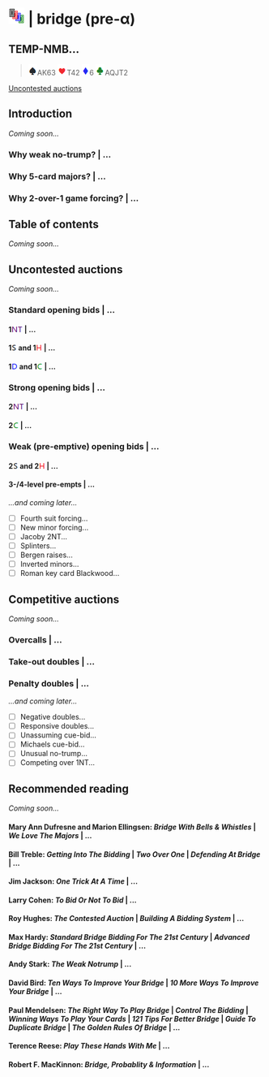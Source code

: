 # ![bridge](https://raw.githubusercontent.com/aornota/bridge/master/src/resources/tpoc-32x32.png) | bridge (pre-α)

## TEMP-NMB...

> ![spade](https://raw.githubusercontent.com/aornota/bridge/master/src/resources/spade.png)AK63
> ![heart](https://raw.githubusercontent.com/aornota/bridge/master/src/resources/heart.png)T42
> ![diamond](https://raw.githubusercontent.com/aornota/bridge/master/src/resources/diamond.png)6
> ![club](https://raw.githubusercontent.com/aornota/bridge/master/src/resources/club.png)AQJT2

[Uncontested auctions](#uncontested-auctions)

## Introduction

_Coming soon..._

### Why weak no-trump? | ...

### Why 5-card majors? | ...

### Why 2-over-1 game forcing? | ...

## Table of contents

_Coming soon..._

## Uncontested auctions

_Coming soon..._

### Standard opening bids | ...

#### 1![NT](https://raw.githubusercontent.com/aornota/bridge/master/src/resources/NT.png) | ...

#### 1![S](https://raw.githubusercontent.com/aornota/bridge/master/src/resources/S.png) and 1![H](https://raw.githubusercontent.com/aornota/bridge/master/src/resources/H.png) | ...

#### 1![D](https://raw.githubusercontent.com/aornota/bridge/master/src/resources/D.png) and 1![C](https://raw.githubusercontent.com/aornota/bridge/master/src/resources/C.png) | ...

### Strong opening bids | ...

#### 2![NT](https://raw.githubusercontent.com/aornota/bridge/master/src/resources/NT.png) | ...

#### 2![C](https://raw.githubusercontent.com/aornota/bridge/master/src/resources/C.png) | ...

### Weak (pre-emptive) opening bids | ...

#### 2![S](https://raw.githubusercontent.com/aornota/bridge/master/src/resources/S.png) and 2![H](https://raw.githubusercontent.com/aornota/bridge/master/src/resources/H.png) | ...

#### 3-/4-level pre-empts | ...

_...and coming later..._

- [ ] Fourth suit forcing...
- [ ] New minor forcing...
- [ ] Jacoby 2NT...
- [ ] Splinters...
- [ ] Bergen raises...
- [ ] Inverted minors...
- [ ] Roman key card Blackwood...

## Competitive auctions

_Coming soon..._

### Overcalls | ...

### Take-out doubles | ...

### Penalty doubles | ...

_...and coming later..._

- [ ] Negative doubles...
- [ ] Responsive doubles...
- [ ] Unassuming cue-bid...
- [ ] Michaels cue-bid...
- [ ] Unusual no-trump...
- [ ] Competing over 1NT...

## Recommended reading

_Coming soon..._

#### Mary Ann Dufresne and Marion Ellingsen: _Bridge With Bells & Whistles_ | _We Love The Majors_ | ...

#### Bill Treble: _Getting Into The Bidding_ | _Two Over One_ | _Defending At Bridge_ | ...

#### Jim Jackson: _One Trick At A Time_ | ...

#### Larry Cohen: _To Bid Or Not To Bid_ | ...

#### Roy Hughes: _The Contested Auction_ | _Building A Bidding System_ | ...

#### Max Hardy: _Standard Bridge Bidding For The 21st Century_ | _Advanced Bridge Bidding For The 21st Century_ | ...

#### Andy Stark: _The Weak Notrump_ | ...

#### David Bird: _Ten Ways To Improve Your Bridge_ | _10 More Ways To Improve Your Bridge_ | ...

#### Paul Mendelsen: _The Right Way To Play Bridge_ | _Control The Bidding_ | _Winning Ways To Play Your Cards_ | _121 Tips For Better Bridge_ | _Guide To Duplicate Bridge_ | _The Golden Rules Of Bridge_ | ...

#### Terence Reese: _Play These Hands With Me_ | ...

#### Robert F. MacKinnon: _Bridge, Probablity & Information_ | ...
